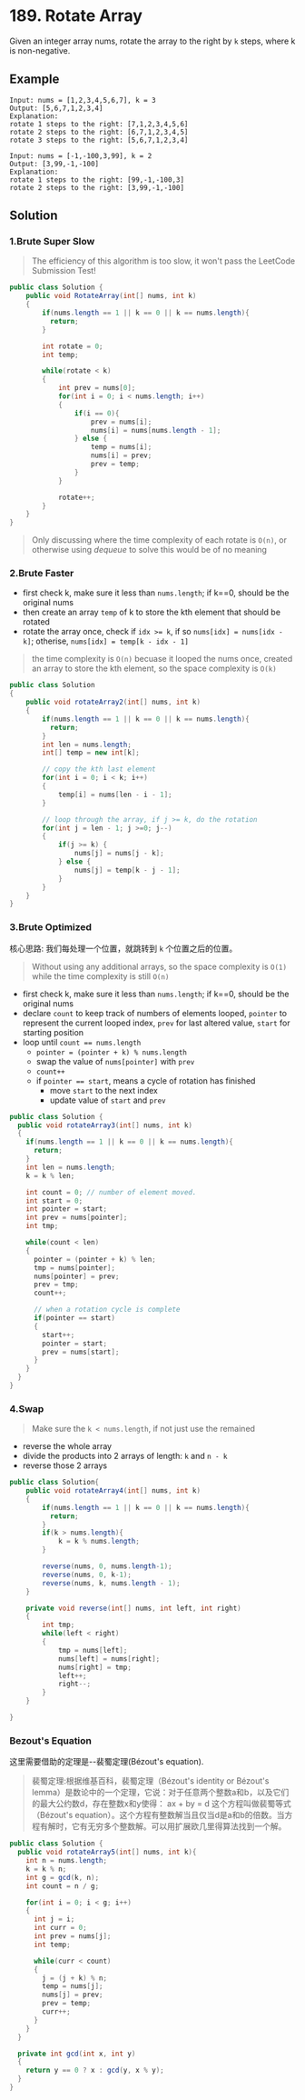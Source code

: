 # 189. Rotate Array
Given an integer array nums, rotate the array to the right by `k` steps, 
where k is non-negative.


## Example

```
Input: nums = [1,2,3,4,5,6,7], k = 3
Output: [5,6,7,1,2,3,4]
Explanation:
rotate 1 steps to the right: [7,1,2,3,4,5,6]
rotate 2 steps to the right: [6,7,1,2,3,4,5]
rotate 3 steps to the right: [5,6,7,1,2,3,4]
```

```
Input: nums = [-1,-100,3,99], k = 2
Output: [3,99,-1,-100]
Explanation:
rotate 1 steps to the right: [99,-1,-100,3]
rotate 2 steps to the right: [3,99,-1,-100]
```

## Solution

### 1.Brute Super Slow
> The efficiency of this algorithm is too slow, it won't pass the LeetCode Submission Test!

```java
public class Solution {
    public void RotateArray(int[] nums, int k)
    {
        if(nums.length == 1 || k == 0 || k == nums.length){
          return;
        }

        int rotate = 0;
        int temp;

        while(rotate < k)
        {
            int prev = nums[0];
            for(int i = 0; i < nums.length; i++)
            {
                if(i == 0){
                    prev = nums[i];
                    nums[i] = nums[nums.length - 1];
                } else {
                    temp = nums[i];
                    nums[i] = prev;
                    prev = temp;
                }
            }

            rotate++;
        }
    }
}

```



> Only discussing where the time complexity of each rotate is `O(n)`, or otherwise using *dequeue* to solve this would be of no meaning


### 2.Brute Faster


* first check k, make sure it less than `nums.length`; if k==0, should be the original nums
* then create an array `temp` of k to store the kth element that should be rotated
* rotate the array once, check if `idx >= k`, if so `nums[idx] = nums[idx - k]`; otherise, `nums[idx] = temp[k - idx - 1]`

> the time complexity is `O(n)` becuase it looped the nums once, created an array to store the kth element, so the space complexity is `O(k)`

```java
public class Solution
{
    public void rotateArray2(int[] nums, int k)
    {
        if(nums.length == 1 || k == 0 || k == nums.length){
          return;
        } 
        int len = nums.length;
        int[] temp = new int[k];

        // copy the kth last element
        for(int i = 0; i < k; i++)
        {
            temp[i] = nums[len - i - 1];
        }

        // loop through the array, if j >= k, do the rotation
        for(int j = len - 1; j >=0; j--)
        {
            if(j >= k) {
                nums[j] = nums[j - k];
            } else {
                nums[j] = temp[k - j - 1];
            }
        }
    }
}
```

### 3.Brute Optimized

核心思路: 我们每处理一个位置，就跳转到 `k` 个位置之后的位置。 

> Without using any additional arrays, so the space complexity is `O(1)` while the time complexity is still `O(n)` 

* first check k, make sure it less than `nums.length`; if k==0, should be the original nums
* declare `count` to keep track of numbers of elements looped, `pointer` to represent the current looped index, `prev` for last altered value, `start` for starting position
* loop until `count == nums.length`
  * `pointer = (pointer + k) % nums.length`
  *  swap the value of `nums[pointer]` with `prev`
  *  `count++`
  * if `pointer == start`, means a cycle of rotation has finished
    * move `start` to the next index
    * update value of `start` and `prev`

```java
public class Solution {
  public void rotateArray3(int[] nums, int k)
  {
    if(nums.length == 1 || k == 0 || k == nums.length){
      return;
    }
    int len = nums.length;
    k = k % len;

    int count = 0; // number of element moved.
    int start = 0;
    int pointer = start;
    int prev = nums[pointer];
    int tmp;

    while(count < len)
    {
      pointer = (pointer + k) % len;
      tmp = nums[pointer];
      nums[pointer] = prev;
      prev = tmp;
      count++;

      // when a rotation cycle is complete
      if(pointer == start)
      {
        start++;
        pointer = start;
        prev = nums[start];
      }
    }
  }
}
```
### 4.Swap

> Make sure the `k < nums.length`, if not just use the remained

* reverse the whole array
* divide the products into 2 arrays of length: `k` and `n - k`
* reverse those 2 arrays

```java
public class Solution{
    public void rotateArray4(int[] nums, int k)
    {
        if(nums.length == 1 || k == 0 || k == nums.length){
          return;
        }
        if(k > nums.length){
            k = k % nums.length;
        }

        reverse(nums, 0, nums.length-1);
        reverse(nums, 0, k-1);
        reverse(nums, k, nums.length - 1);
    }

    private void reverse(int[] nums, int left, int right)
    {
        int tmp;
        while(left < right)
        {
            tmp = nums[left];
            nums[left] = nums[right];
            nums[right] = tmp;
            left++;
            right--;
        }
    }

}
```

### Bezout's Equation 
这里需要借助的定理是--裴蜀定理(Bézout's equation).

> 裴蜀定理:根据维基百科，裴蜀定理（Bézout's identity or Bézout's lemma）是数论中的一个定理，它说：对于任意两个整数a和b，以及它们的最大公约数d，存在整数x和y使得：
> ax + by = d
> 这个方程叫做裴蜀等式（Bézout's equation）。这个方程有整数解当且仅当d是a和b的倍数。当方程有解时，它有无穷多个整数解。可以用扩展欧几里得算法找到一个解。

```java
public class Solution {
  public void rotateArray5(int[] nums, int k){
    int n = nums.length;
    k = k % n;
    int g = gcd(k, n);
    int count = n / g;

    for(int i = 0; i < g; i++)
    {
      int j = i;
      int curr = 0;
      int prev = nums[j];
      int temp;

      while(curr < count)
      {
        j = (j + k) % n;
        temp = nums[j];
        nums[j] = prev;
        prev = temp;
        curr++;
      }
    }
  }

  private int gcd(int x, int y)
  {
    return y == 0 ? x : gcd(y, x % y);
  } 
}
```